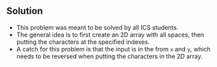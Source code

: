 ## Solution
- This problem was meant to be solved by all ICS students. 
- The general idea is to first create an 2D array with all spaces, then putting the characters at the specified indexes.
- A catch for this problem is that the input is in the from `x` and `y`, which needs to be reversed when putting the characters in the 2D array.

